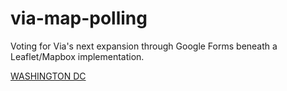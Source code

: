 # via-map-polling
Voting for Via's next expansion through Google Forms beneath a Leaflet/Mapbox implementation.

<a href="https://kevinlizarazo.github.io/via-map-polling/DC/index.html">WASHINGTON DC</a>
